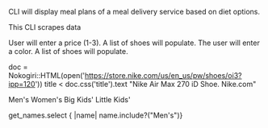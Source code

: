 
CLI will display meal plans of a meal delivery service based on diet options.

This CLI scrapes data


User will enter a price (1-3). A list of shoes will populate. The user will enter a color. A list of shoes will populate.


doc = Nokogiri::HTML(open('https://store.nike.com/us/en_us/pw/shoes/oi3?ipp=120'))
title < doc.css('title').text "Nike Air Max 270 iD Shoe. Nike.com"

Men's
Women's
Big Kids'
Little Kids'

get_names.select { |name| name.include?("Men's")}
